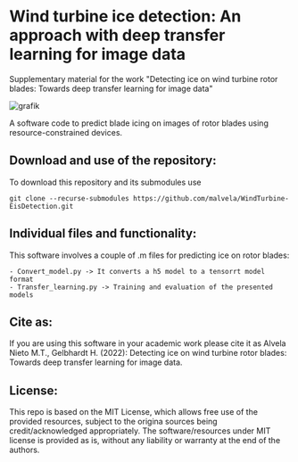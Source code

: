# Wind turbine ice detection: An approach with deep transfer learning for image data
Supplementary material for the work "Detecting ice on wind turbine rotor blades: Towards deep transfer learning for image data"

![grafik](https://user-images.githubusercontent.com/68553692/176689481-5fc86870-d7ed-4ec5-bb98-7abaf9564dc4.png)

A software code to predict blade icing on images of rotor blades using resource-constrained devices.

## Download and use of the repository:
To download this repository and its submodules use

    git clone --recurse-submodules https://github.com/malvela/WindTurbine-EisDetection.git

## Individual files and functionality:
This software involves a couple of .m files for predicting ice on rotor blades:

    - Convert_model.py -> It converts a h5 model to a tensorrt model format
    - Transfer_learning.py -> Training and evaluation of the presented models
    

## Cite as:

If you are using this software in your academic work please cite it as Alvela Nieto M.T., Gelbhardt H. (2022): Detecting ice on wind turbine rotor blades: Towards deep transfer learning for image data.

## License:

This repo is based on the MIT License, which allows free use of the provided resources, subject to the origina sources being credit/acknowledged appropriately. The software/resources under MIT license is provided as is, without any liability or warranty at the end of the authors.
